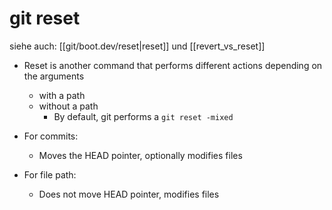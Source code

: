 # git reset

siehe auch: [[git/boot.dev/reset|reset]] und [[revert_vs_reset]]

- Reset is another command that performs different actions depending on the arguments
  - with a path
  - without a path
    - By default, git performs a `git reset -mixed`

- For commits:
  - Moves the HEAD pointer, optionally modifies files
- For file path:
  - Does not move HEAD pointer, modifies files
